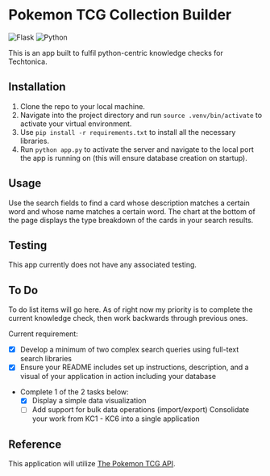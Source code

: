 # Pokemon TCG Collection Builder

![Flask](https://img.shields.io/badge/Flask-000000?style=for-the-badge&logo=flask&logoColor=white) ![Python](https://img.shields.io/badge/Python-FFD43B?style=for-the-badge&logo=python&logoColor=blue)

This is an app built to fulfil python-centric knowledge checks for Techtonica.

## Installation

1. Clone the repo to your local machine.
2. Navigate into the project directory and run ``source .venv/bin/activate`` to activate your virtual environment.
3. Use ``pip install -r requirements.txt`` to install all the necessary libraries.
4. Run ``python app.py`` to activate the server and navigate to the local port the app is running on (this will ensure database creation on startup).

## Usage

Use the search fields to find a card whose description matches a certain word and whose name matches a certain word. The chart at the bottom of the page displays the type breakdown of the cards in your search results.

## Testing

This app currently does not have any associated testing.

## To Do

To do list items will go here. As of right now my priority is to complete the current knowledge check, then work backwards through previous ones.

Current requirement:

- [x] Develop a minimum of two complex search queries using full-text search libraries
- [x] Ensure your README includes set up instructions, description, and a visual of your application in action including your database
- Complete 1 of the 2 tasks below:
  - [x] Display a simple data visualization
  - [ ] Add support for bulk data operations (import/export)
        Consolidate your work from KC1 - KC6 into a single application

## Reference

This application will utilize [The Pokemon TCG API](https://pokemontcg.io/).
